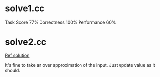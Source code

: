 # solve1.cc

Task Score
77%
Correctness
100%
Performance
60%

# solve2.cc

[Ref solution](https://www.martinkysel.com/codility-maxproductofthree-solution/)

It's fine to take an over approximation of the input. Just update value as it should.
